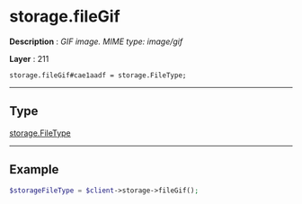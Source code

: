 # storage.fileGif

**Description** : *GIF image. MIME type: image/gif*

**Layer** : 211

```tl
storage.fileGif#cae1aadf = storage.FileType;
```

---

## Type

[storage.FileType](type/storage.FileType)

---

## Example

```php
$storageFileType = $client->storage->fileGif();
```